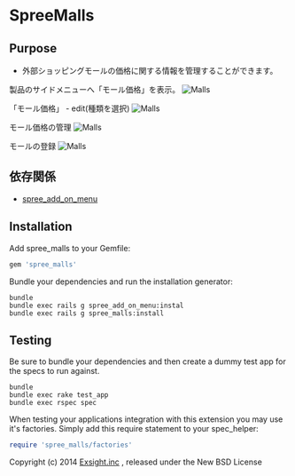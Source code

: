 SpreeMalls
==================

Purpose
-------
* 外部ショッピングモールの価格に関する情報を管理することができます。

製品のサイドメニューへ「モール価格」を表示。
![Malls](https://raw.githubusercontent.com/wiki/digitalm/spree_malls/images/malls2.jpg)

「モール価格」 - edit(種類を選択)
![Malls](https://raw.githubusercontent.com/wiki/digitalm/spree_malls/images/malls3.jpg)

モール価格の管理
![Malls](https://raw.githubusercontent.com/wiki/digitalm/spree_malls/images/malls4.jpg)

モールの登録
![Malls](https://raw.githubusercontent.com/wiki/digitalm/spree_malls/images/malls1.jpg)

依存関係
------------
* [spree_add_on_menu](https://github.com/digitalm/spree_add_on_menu)

Installation
------------

Add spree_malls to your Gemfile:

```ruby
gem 'spree_malls'
```

Bundle your dependencies and run the installation generator:

```shell
bundle
bundle exec rails g spree_add_on_menu:instal
bundle exec rails g spree_malls:install
```

Testing
-------

Be sure to bundle your dependencies and then create a dummy test app for the specs to run against.

```shell
bundle
bundle exec rake test_app
bundle exec rspec spec
```

When testing your applications integration with this extension you may use it's factories.
Simply add this require statement to your spec_helper:

```ruby
require 'spree_malls/factories'
```

Copyright (c) 2014 [Exsight.inc](http://www.exsight.co.jp/) , released under the New BSD License